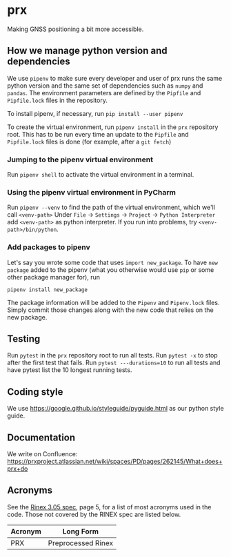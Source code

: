 # prx

Making GNSS positioning a bit more accessible.

## How we manage python version and dependencies
We use `pipenv` to make sure every developer and user of prx runs the same python version
and the same set of dependencies such as `numpy` and `pandas`.
The environment parameters are defined by the `Pipfile` and `Pipfile.lock` files 
in the repository. 

To install pipenv, if necessary, run `pip install --user pipenv`

To create the virtual environment, run
`pipenv install` in the `prx` repository root. This has to be run every time an update to the `Pipfile` and `Pipfile.lock`
files is done (for example, after a `git fetch`)

### Jumping to the pipenv virtual environment
Run `pipenv shell` to activate the virtual environment in a terminal.

### Using the pipenv virtual environment in PyCharm
Run `pipenv --venv` to find the path of the virtual environment, which we'll call `<venv-path>`
Under `File` -> `Settings` -> `Project` -> `Python Interpreter` add `<venv-path>` as python interpreter.
If you run into problems, try `<venv-path>/bin/python`.

### Add packages to pipenv
Let's say you wrote some code that uses `import new_package`. To have `new package` added to the pipenv (what you otherwise
 would use `pip` or some other package manager for), run

`pipenv install new_package`

The package information will be added to the `Pipenv` and `Pipenv.lock` files. Simply commit 
those changes along with the new code that relies on the new package.

## Testing

Run `pytest` in the `prx` repository root to run all tests.
Run `pytest -x` to stop after the first test that fails.
Run `pytest ---durations=10` to run all tests and have pytest list the 10 longest running tests.

## Coding style
We use https://google.github.io/styleguide/pyguide.html as our python style guide.

## Documentation

We write on Confluence:
https://prxproject.atlassian.net/wiki/spaces/PD/pages/262145/What+does+prx+do

## Acronyms
See the [Rinex 3.05 spec](https://files.igs.org/pub/data/format/rinex305.pdf), page 5, for a list of most acronyms used in the code. Those not covered by the RINEX spec are listed below.

| Acronym      | Long Form|
| ----------- | ----------- |
| PRX      | Preprocessed Rinex       |

